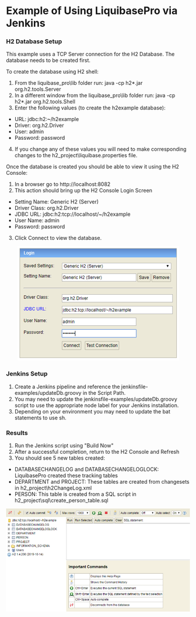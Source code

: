 # Example of Using LiquibasePro via Jenkins

### H2 Database Setup
This example uses a TCP Server connection for the H2 Database.  The database needs to be created first.

To create the database using H2 shell: 
1. From the liquibase_pro\lib folder run:
		java -cp h2*.jar org.h2.tools.Server
2. In a different window from the liquibase_pro\lib folder run:
		java -cp h2*.jar org.h2.tools.Shell
3. Enter the following values (to create the h2example database):
* URL: jdbc:h2:~/h2example
* Driver: org.h2.Driver
* User: admin
* Password: password
4. If you change any of these values you will need to make corresponding changes to the h2_project\liquibase.properties file.

Once the database is created you should be able to view it using the H2 Console:
1. In a browser go to http://localhost:8082
2. This action should bring up the H2 Console Login Screen
* Setting Name: Generic H2 (Server)
* Driver Class: org.h2.Driver
* JDBC URL: jdbc:h2:tcp://localhost/~/h2example
* User Name: admin
* Password: password
3. Click Connect to view the database.
<p align="center">
  <img src="./img/H2ConsoleLogin.PNG" alt="H2 Console Login" width="443">
</p>

### Jenkins Setup
1. Create a Jenkins pipeline and reference the jenkinsfile-examples/updateDb.groovy in the Script Path.
2. You may need to update the jenkinsfile-examples/updateDb.groovy script to use the appropriate node label for your Jenkins installation.  
3. Depending on your environment you may need to update the bat statements to use sh.

### Results
1. Run the Jenkins script using "Build Now"
2. After a successful completion, return to the H2 Console and Refresh
3. You should see 5 new tables created:
* DATABASECHANGELOG and DATABASECHANGELOGLOCK: LiquibasePro created these tracking tables
* DEPARTMENT and PROJECT: These tables are created from changesets in h2_project\h2ChangeLog.xml
* PERSON: This table is created from a SQL script in h2_project\sql\create_person_table.sql
<p align="center">
  <img src="./img/H2ConsoleWithLiquibaseChanges.PNG" alt="H2 Console With Liquibase Changes" width="780">
</p>

